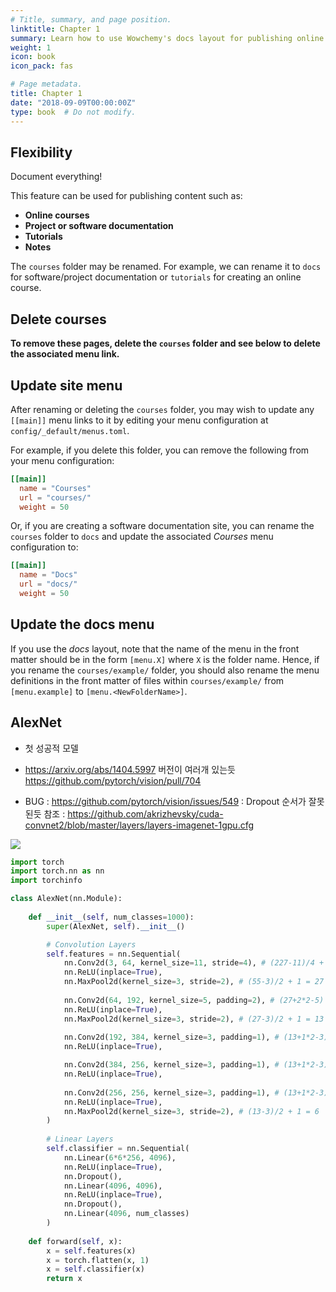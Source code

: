 ```yaml
---
# Title, summary, and page position.
linktitle: Chapter 1
summary: Learn how to use Wowchemy's docs layout for publishing online courses, software documentation, and tutorials.
weight: 1
icon: book
icon_pack: fas

# Page metadata.
title: Chapter 1
date: "2018-09-09T00:00:00Z"
type: book  # Do not modify.
---
```


## Flexibility

Document everything!

This feature can be used for publishing content such as:

* **Online courses**
* **Project or software documentation**
* **Tutorials**
* **Notes**

The `courses` folder may be renamed. For example, we can rename it to `docs` for software/project documentation or `tutorials` for creating an online course.

## Delete courses

**To remove these pages, delete the `courses` folder and see below to delete the associated menu link.**

## Update site menu

After renaming or deleting the `courses` folder, you may wish to update any `[[main]]` menu links to it by editing your menu configuration at `config/_default/menus.toml`.

For example, if you delete this folder, you can remove the following from your menu configuration:

```toml
[[main]]
  name = "Courses"
  url = "courses/"
  weight = 50
```

Or, if you are creating a software documentation site, you can rename the `courses` folder to `docs` and update the associated *Courses* menu configuration to:

```toml
[[main]]
  name = "Docs"
  url = "docs/"
  weight = 50
```

## Update the docs menu

If you use the *docs* layout, note that the name of the menu in the front matter should be in the form `[menu.X]` where `X` is the folder name. Hence, if you rename the `courses/example/` folder, you should also rename the menu definitions in the front matter of files within `courses/example/` from `[menu.example]` to `[menu.<NewFolderName>]`.

## AlexNet

* 첫 성공적 모델

* https://arxiv.org/abs/1404.5997 버전이 여러개 있는듯 https://github.com/pytorch/vision/pull/704
* BUG : https://github.com/pytorch/vision/issues/549 : Dropout 순서가 잘못된듯
참조 : https://github.com/akrizhevsky/cuda-convnet2/blob/master/layers/layers-imagenet-1gpu.cfg

<img src='img/alexnet.png'/>


```python
import torch
import torch.nn as nn
import torchinfo
```


```python
class AlexNet(nn.Module):
    
    def __init__(self, num_classes=1000):
        super(AlexNet, self).__init__()

        # Convolution Layers
        self.features = nn.Sequential(
            nn.Conv2d(3, 64, kernel_size=11, stride=4), # (227-11)/4 + 1 = 55
            nn.ReLU(inplace=True),
            nn.MaxPool2d(kernel_size=3, stride=2), # (55-3)/2 + 1 = 27
            
            nn.Conv2d(64, 192, kernel_size=5, padding=2), # (27+2*2-5) + 1 = 27
            nn.ReLU(inplace=True),
            nn.MaxPool2d(kernel_size=3, stride=2), # (27-3)/2 + 1 = 13
            
            nn.Conv2d(192, 384, kernel_size=3, padding=1), # (13+1*2-3) + 1 = 13
            nn.ReLU(inplace=True),

            nn.Conv2d(384, 256, kernel_size=3, padding=1), # (13+1*2-3) + 1 = 13
            nn.ReLU(inplace=True),
            
            nn.Conv2d(256, 256, kernel_size=3, padding=1), # (13+1*2-3) + 1 = 13
            nn.ReLU(inplace=True),
            nn.MaxPool2d(kernel_size=3, stride=2), # (13-3)/2 + 1 = 6
        )
        
        # Linear Layers
        self.classifier = nn.Sequential(
            nn.Linear(6*6*256, 4096),
            nn.ReLU(inplace=True),
            nn.Dropout(),
            nn.Linear(4096, 4096),
            nn.ReLU(inplace=True),
            nn.Dropout(),
            nn.Linear(4096, num_classes)
        )
        
    def forward(self, x):
        x = self.features(x)
        x = torch.flatten(x, 1)
        x = self.classifier(x)
        return x
```
